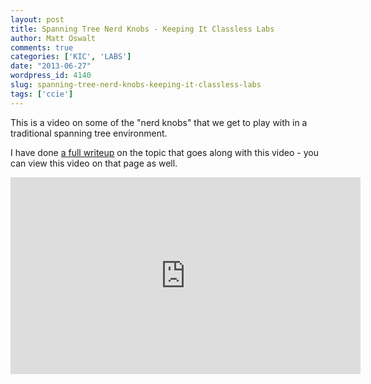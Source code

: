 ```yaml
---
layout: post
title: Spanning Tree Nerd Knobs - Keeping It Classless Labs
author: Matt Oswalt
comments: true
categories: ['KIC', 'LABS']
date: "2013-06-27"
wordpress_id: 4140
slug: spanning-tree-nerd-knobs-keeping-it-classless-labs
tags: ['ccie']
---
```



This is a video on some of the "nerd knobs" that we get to play with in a traditional spanning tree environment.

I have done [a full writeup](https://keepingitclassless.net/2013/06/ccie-spanning-tree-part-1-nerd-knobs/) on the topic that goes along with this video - you can view this video on that page as well.

<div style="text-align: center"><iframe width="560" height="315" src="http://www.youtube.com/embed/ctUCkXm_k88" frameborder="0" allowfullscreen></iframe></div>
